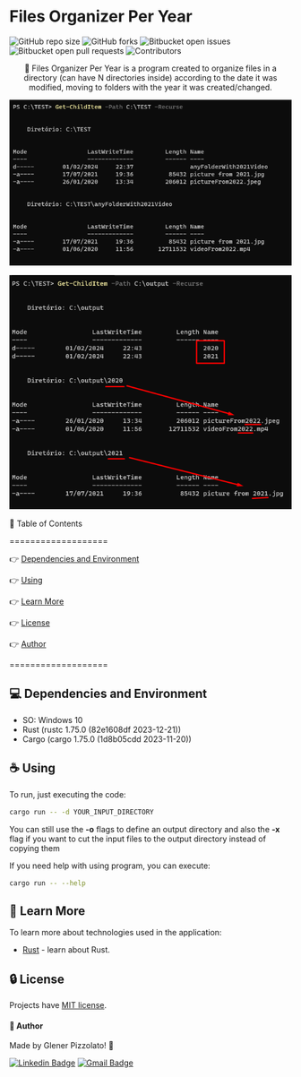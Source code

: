 # **Files Organizer Per Year**

![GitHub repo size](https://img.shields.io/github/repo-size/glener10/files-organizer-per-year)
![GitHub forks](https://img.shields.io/github/forks/glener10/files-organizer-per-year)
![Bitbucket open issues](https://img.shields.io/bitbucket/issues/glener10/files-organizer-per-year)
![Bitbucket open pull requests](https://img.shields.io/bitbucket/pr-raw/glener10/files-organizer-per-year)
![Contributors](https://img.shields.io/github/contributors/glener10/files-organizer-per-year.svg)

<p align="center"> 🚀 Files Organizer Per Year is a program created to organize files in a directory (can have N directories inside) according to the date it was modified, moving to folders with the year it was created/changed. </p>

![Example of disorganized input and files](documentation/inputExample.png)

![Files organized after execution](documentation/outputExample.png)

🏁 Table of Contents

===================

<!--ts-->

👉 [Dependencies and Environment](#dependenciesandenvironment)

👉 [Using](#using)

👉 [Learn More](#learnmore)

👉 [License](#license)

👉 [Author](#author)

<!--te-->

===================

<div id="dependenciesandenvironment"></div>

## 💻 **Dependencies and Environment**

- SO: Windows 10
- Rust (rustc 1.75.0 (82e1608df 2023-12-21))
- Cargo (cargo 1.75.0 (1d8b05cdd 2023-11-20))

<div id="using"></div>

## ☕ **Using**

To run, just executing the code:

```bash
cargo run -- -d YOUR_INPUT_DIRECTORY
```

You can still use the **-o** flags to define an output directory and also the **-x** flag if you want to cut the input files to the output directory instead of copying them

If you need help with using program, you can execute:

```bash
cargo run -- --help
```

<div id="learnmore"></div>

## 📖 **Learn More**

To learn more about technologies used in the application:

- [Rust](https://www.rust-lang.org/) - learn about Rust.

<div id="license"></div>

## 🔒 **License**

Projects have [MIT license](LICENSE).

<div id="author"></div>

#### **👷 Author**

Made by Glener Pizzolato! 🙋

[![Linkedin Badge](https://img.shields.io/badge/-Glener-blue?style=flat-square&logo=Linkedin&logoColor=white&link=https://www.linkedin.com/in/glener-pizzolato/)](https://www.linkedin.com/in/glener-pizzolato-6319821b0/)
[![Gmail Badge](https://img.shields.io/badge/-glenerpizzolato@gmail.com-c14438?style=flat-square&logo=Gmail&logoColor=white&link=mailto:glenerpizzolato@gmail.com)](mailto:glenerpizzolato@gmail.com)
